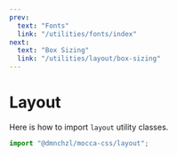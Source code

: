 ```yaml
---
prev:
  text: "Fonts"
  link: "/utilities/fonts/index"
next:
  text: "Box Sizing"
  link: "/utilities/layout/box-sizing"
---
```


# Layout

Here is how to import `layout` utility classes.

```js
import "@dmnchzl/mocca-css/layout";
```
